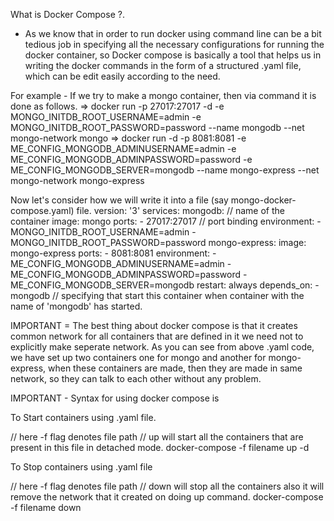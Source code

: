 What is Docker Compose ?.
- As we know that in order to run docker using command line can be a bit tedious job in specifying all the necessary configurations for running the docker container,
so Docker compose is basically a tool that helps us in writing the docker commands in the form of a structured .yaml file, which can be edit easily according to the need.

For example - If we try to make a mongo container, then via command it is done as follows.
=> docker run -p 27017:27017 -d -e MONGO_INITDB_ROOT_USERNAME=admin -e MONGO_INITDB_ROOT_PASSWORD=password --name mongodb --net mongo-network mongo
=> docker run -d -p 8081:8081 -e ME_CONFIG_MONGODB_ADMINUSERNAME=admin -e ME_CONFIG_MONGODB_ADMINPASSWORD=password -e ME_CONFIG_MONGODB_SERVER=mongodb --name mongo-express --net mongo-network mongo-express

Now let's consider how we will write it into a file (say mongo-docker-compose.yaml) file.
version: '3'
services:
  mongodb: // name of the container
    image:
      mongo
    ports:
      - 27017:27017 // port binding
    environment:
      - MONGO_INITDB_ROOT_USERNAME=admin
      - MONGO_INITDB_ROOT_PASSWORD=password
  mongo-express:
    image:
      mongo-express
    ports:
      - 8081:8081
    environment:
      - ME_CONFIG_MONGODB_ADMINUSERNAME=admin
      - ME_CONFIG_MONGODB_ADMINPASSWORD=password
      - ME_CONFIG_MONGODB_SERVER=mongodb
    restart:
      always
    depends_on:
      - mongodb // specifying that start this container when container with the name of 'mongodb' has started.
      
IMPORTANT = The best thing about docker compose is that it creates common network for all containers that are defined in it we need not to explicitly make seperate network.
As you can see from above .yaml code, we have set up two containers one for mongo and another for mongo-express, when these containers are made, then they are made in same network,
so they can talk to each other without any problem.

IMPORTANT - Syntax for using docker compose is

To Start containers using .yaml file.

// here -f flag denotes file path
// up will start all the containers that are present in this file in detached mode.
docker-compose -f filename up -d 

To Stop containers using .yaml file

// here -f flag denotes file path
// down will stop all the containers also it will remove the network that it created on doing up command.
docker-compose -f filename down 
